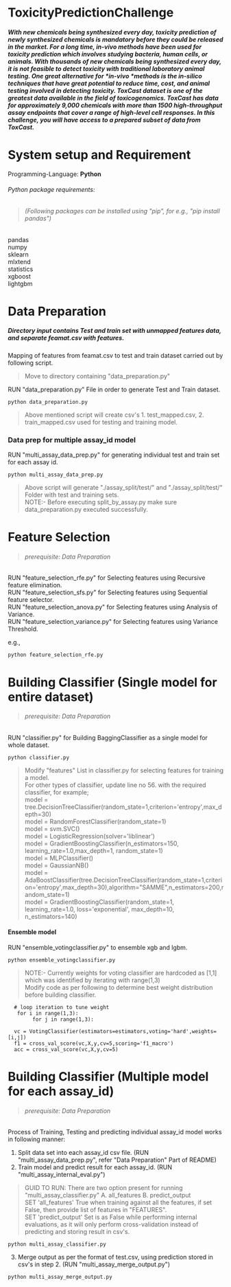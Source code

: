 # ToxicityPredictionChallenge
##### With new chemicals being synthesized every day, toxicity prediction of newly synthesized chemicals is mandatory before they could be released in the market. For a long time, *in-vivo* methods have been used for toxicity prediction which involves studying bacteria, human cells, or animals. With thousands of new chemicals being synthesized every day, it is not feasible to detect toxicity with traditional laboratory animal testing. One great alternative for *in-vivo *methods is the *in-silico* techniques that have great potential to reduce time, cost, and animal testing involved in detecting toxicity. ToxCast dataset is one of the greatest data available in the field of toxicogenomics. ToxCast has data for approximately 9,000 chemicals with more than 1500 high-throughput assay endpoints that cover a range of high-level cell responses. In this challenge, you will have access to a prepared subset of data from ToxCast.


# System setup and Requirement
Programming-Language: **Python**
	
###### Python package requirements:
> ###### (Following packages can be installed using "pip", for e.g., "pip install pandas")
	
pandas   
numpy   
sklearn   
mlxtend   
statistics   
xgboost   
lightgbm   
   

# Data Preparation

##### Directory input contains Test and train set with unmapped features data, and separate feamat.csv with features.
Mapping of features from feamat.csv to test and train dataset carried out by following script.   
> Move to directory containing "data_preparation.py"
		
RUN "data_preparation.py" File in order to generate Test and Train dataset.
	
```
python data_preparation.py 
```
> Above mentioned script will create csv's 1. test_mapped.csv, 2. train_mapped.csv used for testing and training model.   

### Data prep for multiple assay_id  model
	
RUN "multi_assay_data_prep.py" for generating individual test and train set for each assay id.
```
python multi_assay_data_prep.py
```
> Above script will generate "./assay_split/test/" and "./assay_split/test/" Folder with test and training sets.    
> NOTE:- Before executing split_by_assay.py make sure data_preparation.py executed successfully. 

# Feature Selection
> ###### prerequisite: Data Preparation

RUN "feature_selection_rfe.py" for Selecting features using Recursive feature elimination.    
RUN "feature_selection_sfs.py" for Selecting features using Sequential feature selector.    
RUN "feature_selection_anova.py" for Selecting features using Analysis of Variance.    
RUN "feature_selection_variance.py" for Selecting features using Variance Threshold.    

e.g.,
```
python feature_selection_rfe.py
```


# Building Classifier (Single model for entire dataset)    
> ###### prerequisite: Data Preparation

RUN "classifier.py" for Building BaggingClassifier as a single model for whole dataset.
```
python classifier.py
```
> Modify "features" List in classifier.py for selecting features for training a model.   
> For other types of classifier, update line no 56. with the required classifier, for example;    
> model = tree.DecisionTreeClassifier(random_state=1,criterion='entropy',max_depth=30)   
> model = RandomForestClassifier(random_state=1)   
> model = svm.SVC()   
> model = LogisticRegression(solver='liblinear')   
> model = GradientBoostingClassifier(n_estimators=150, learning_rate=1.0,max_depth=1, random_state=1)   
> model = MLPClassifier()   
> model = GaussianNB()   
> model = AdaBoostClassifier(tree.DecisionTreeClassifier(random_state=1,criterion='entropy',max_depth=30),algorithm="SAMME",n_estimators=200,random_state=1)   
> model = GradientBoostingClassifier(random_state=1, learning_rate=1.0, loss='exponential', max_depth=10, n_estimators=140)      

#### Ensemble model

RUN "ensemble_votingclassifier.py" to ensemble xgb and lgbm. 
```
python ensemble_votingclassifier.py
```  

> NOTE:- Currently weights for voting classifier are hardcoded as [1,1] which was identified by iterating with range(1,3)   
> Modify code as per following to determine best weight distribution before building classifier.    
``` 
  # loop iteration to tune weight
   for i in range(1,3):
        for j in range(1,3):

  vc = VotingClassifier(estimators=estimators,voting='hard',weights=[i,j])
  f1 = cross_val_score(vc,X,y,cv=5,scoring='f1_macro')
  acc = cross_val_score(vc,X,y,cv=5)
```


# Building Classifier (Multiple model for each assay_id)    
> ###### prerequisite: Data Preparation

Process of Training, Testing and predicting individual assay_id model works in following manner:    
1. Split data set into each assay_id csv file. (RUN "multi_assay_data_prep.py", refer "Data Preparation" Part of README)     
2. Train model and predict result for each assay_id. (RUN "multi_assay_internal_eval.py")
> GUID TO RUN: There are two option present for running "multi_assay_classifier.py" A. all_features B. predict_output    
> SET 'all_features' True when training against all the features, if set False, then provide list of features in "FEATURES".    
> SET 'predict_output' Set is as False while performing internal evaluations, as it will only perform cross-validation instead of predicting and storing result in csv's.    
```
python multi_assay_classifier.py
```  
3. Merge output as per the format of test.csv, using prediction stored in csv's in step 2. (RUN "multi_assay_merge_output.py")    
```
python multi_assay_merge_output.py
``` 

  
 